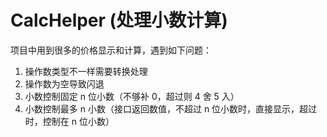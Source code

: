 # CalcHelper (处理小数计算)

项目中用到很多的价格显示和计算，遇到如下问题：
1.  操作数类型不一样需要转换处理
2.  操作数为空导致闪退
3.  小数控制固定 n 位小数（不够补 0，超过则 4 舍 5 入）
4.  小数控制最多 n 小数（接口返回数值，不超过 n 位小数时，直接显示，超过时，控制在 n 位小数）

